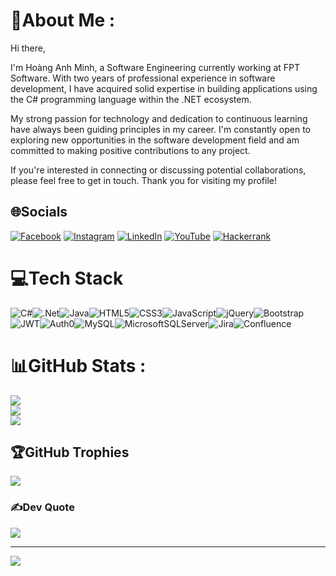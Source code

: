 # 💫About Me :
Hi there,

I'm Hoàng Anh Minh, a Software Engineering currently working at FPT Software. With two years of professional experience in software development, I have acquired solid expertise in building applications using the C# programming language within the .NET ecosystem.

My strong passion for technology and dedication to continuous learning have always been guiding principles in my career. I'm constantly open to exploring new opportunities in the software development field and am committed to making positive contributions to any project.

If you're interested in connecting or discussing potential collaborations, please feel free to get in touch. Thank you for visiting my profile!

## 🌐Socials
[![Facebook](https://img.shields.io/badge/Facebook-%231877F2.svg?logo=Facebook&logoColor=white)](https://facebook.com/profile.php?id=100006564360112) [![Instagram](https://img.shields.io/badge/Instagram-%23E4405F.svg?logo=Instagram&logoColor=white)](https://instagram.com/minhdeptraiquaaa) [![LinkedIn](https://img.shields.io/badge/LinkedIn-%230077B5.svg?logo=linkedin&logoColor=white)](https://linkedin.com/in/hoanganhminh/)  [![YouTube](https://img.shields.io/badge/YouTube-%23FF0000.svg?logo=YouTube&logoColor=white)](https://youtube.com/c/@TheBattleCatsVietNam) [![Hackerrank](https://img.shields.io/badge/-Hackerrank-2EC866?logo=HackerRank&logoColor=white)](https://www.hackerrank.com/hoanganhminh1201)

# 💻Tech Stack
![C#](https://img.shields.io/badge/c%23-%23239120.svg?style=for-the-badge&logo=c-sharp&logoColor=white)![.Net](https://img.shields.io/badge/.NET-5C2D91?style=for-the-badge&logo=.net&logoColor=white)![Java](https://img.shields.io/badge/java-%23ED8B00.svg?style=for-the-badge&logo=java&logoColor=white)![HTML5](https://img.shields.io/badge/html5-%23E34F26.svg?style=for-the-badge&logo=html5&logoColor=white)![CSS3](https://img.shields.io/badge/css3-%231572B6.svg?style=for-the-badge&logo=css3&logoColor=white)![JavaScript](https://img.shields.io/badge/javascript-%23323330.svg?style=for-the-badge&logo=javascript&logoColor=%23F7DF1E)![jQuery](https://img.shields.io/badge/jquery-%230769AD.svg?style=for-the-badge&logo=jquery&logoColor=white)![Bootstrap](https://img.shields.io/badge/bootstrap-%23563D7C.svg?style=for-the-badge&logo=bootstrap&logoColor=white)![JWT](https://img.shields.io/badge/JWT-black?style=for-the-badge&logo=JSON%20web%20tokens)![Auth0](https://img.shields.io/badge/auth0-%23EB5424.svg?&style=for-the-badge&logo=auth0&logoColor=white)![MySQL](https://img.shields.io/badge/mysql-%2300f.svg?style=for-the-badge&logo=mysql&logoColor=white)![MicrosoftSQLServer](https://img.shields.io/badge/Microsoft%20SQL%20Sever-CC2927?style=for-the-badge&logo=microsoft%20sql%20server&logoColor=white)![Jira](https://img.shields.io/badge/jira-%230A0FFF.svg?style=for-the-badge&logo=jira&logoColor=white)![Confluence](https://img.shields.io/badge/confluence-%23172BF4.svg?style=for-the-badge&logo=confluence&logoColor=white)
# 📊GitHub Stats :
![](https://github-readme-stats.vercel.app/api?username=hoanganhminh&theme=react&hide_border=false&include_all_commits=true&count_private=false)</br>
![](https://github-readme-streak-stats.herokuapp.com/?user=hoanganhminh&theme=react&hide_border=false)</br>
![](https://github-readme-stats.vercel.app/api/top-langs/?username=hoanganhminh&theme=react&hide_border=false&include_all_commits=true&count_private=false&layout=compact&langs_count=8)

## 🏆GitHub Trophies
![](https://github-trophies.vercel.app/?username=hoanganhminh&theme=radical&no-frame=false&no-bg=false&margin-w=4)

### ✍️Dev Quote
![](https://quotes-github-readme.vercel.app/api?type=horizontal&theme=dark)

---
[![](https://visitcount.itsvg.in/api?id=hoanganhminh&icon=0&color=0)](https://visitcount.itsvg.in)

